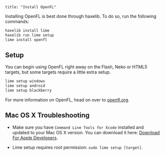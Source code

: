 ```
title: "Install OpenFL"
```

Installing OpenFL is best done through haxelib. To do so, run the following commands:

``` bash
haxelib install lime
haxelib run lime setup
lime install openfl
```

## Setup

You can begin using OpenFL right away on the Flash, Neko or HTML5 targets, but some targets require a little extra setup.

``` bash
lime setup windows
lime setup android
lime setup blackberry
```

For more information on OpenFL, head on over to [openfl.org](http://www.openfl.org/).

## Mac OS X Troubleshooting

* Make sure you have `Command Line Tools for Xcode` installed and updated to your Mac OS X version. You can download it here: [Download For Apple Developers](https://developer.apple.com/downloads/).

* Lime setup requires root permission: `sudo lime setup [target]`.

